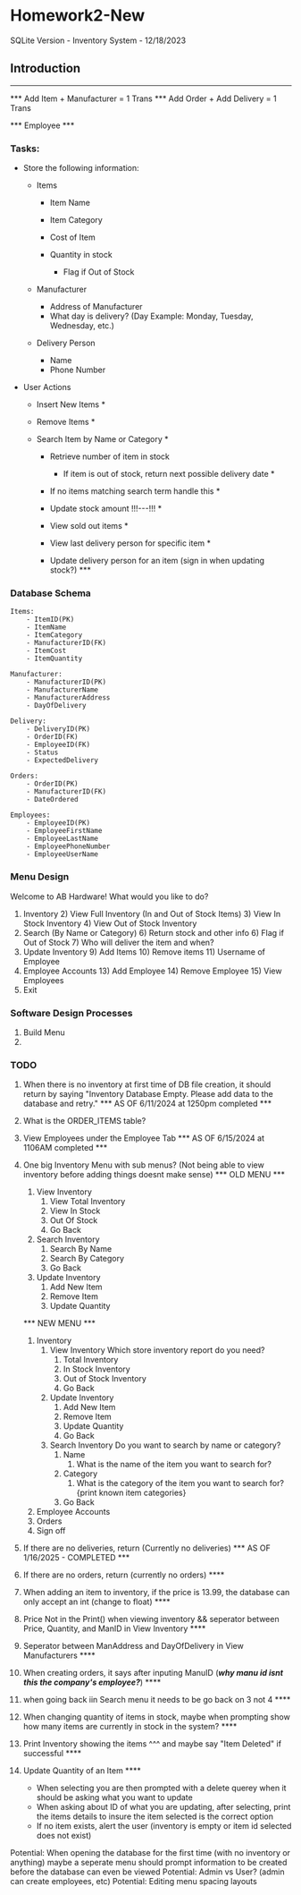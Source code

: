 # Homework2-New
SQLite Version - Inventory System - 12/18/2023

## Introduction

*** 
*** Add Item + Manufacturer = 1 Trans
*** Add Order + Add Delivery = 1 Trans

*** Employee ***

### Tasks: 

- Store the following information: 

    - Items
  
        - Item Name
        - Item Category
        - Cost of Item
        - Quantity in stock

            - Flag if Out of Stock
    
    - Manufacturer

        - Address of Manufacturer
        - What day is delivery? (Day Example: Monday, Tuesday, Wednesday,  etc.)

    - Delivery Person

        - Name
        - Phone Number

- User Actions

    - Insert New Items *
    - Remove Items *
    - Search Item by Name or Category *

        - Retrieve number of item in stock
  
            - If item is out of stock, return next possible delivery date *
      - If no items matching search term handle this *
      - Update stock amount !!!---!!! *
      - View sold out items *
      - View last delivery person for specific item *
      - Update delivery person for an item (sign in when updating stock?) ***

### Database Schema

    Items: 
        - ItemID(PK)
        - ItemName
        - ItemCategory
        - ManufacturerID(FK)
        - ItemCost
        - ItemQuantity
    
    Manufacturer: 
        - ManufacturerID(PK)
        - ManufacturerName
        - ManufacturerAddress
        - DayOfDelivery

    Delivery:
        - DeliveryID(PK)
        - OrderID(FK)
        - EmployeeID(FK)
        - Status
        - ExpectedDelivery

    Orders: 
        - OrderID(PK)
        - ManufacturerID(FK)
        - DateOrdered

    Employees: 
        - EmployeeID(PK)
        - EmployeeFirstName
        - EmployeeLastName
        - EmployeePhoneNumber
        - EmployeeUserName



### Menu Design 

Welcome to AB Hardware!
What would you like to do?

1) Inventory
   2) View Full Inventory (In and Out of Stock Items)
   3) View In Stock Inventory
   4) View Out of Stock Inventory
5) Search (By Name or Category)
   6) Return stock and other info
   6) Flag if Out of Stock
   7) Who will deliver the item and when? 
8) Update Inventory
   9) Add Items
   10) Remove items
   11) Username of Employee
12) Employee Accounts
    13) Add Employee
    14) Remove Employee
    15) View Employees
16) Exit 


### Software Design Processes

1) Build Menu
2) 


### TODO

1) When there is no inventory at first time of DB file creation, it should return by saying "Inventory Database Empty. Please add data to the database and retry." *** AS OF 6/11/2024 at 1250pm completed ***
2) What is the ORDER_ITEMS table?
3) View Employees under the Employee Tab *** AS OF 6/15/2024 at 1106AM completed ***
4) One big Inventory Menu with sub menus? (Not being able to view inventory before adding things doesnt make sense)
    *** OLD MENU ***
    1) View Inventory
        1) View Total Inventory 
        2) View In Stock
        3) Out Of Stock 
        4) Go Back
    2) Search Inventory
        1) Search By Name
        2) Search By Category
        3) Go Back
    3) Update Inventory
        1) Add New Item
        2) Remove Item
        3) Update Quantity

    *** NEW MENU *** 
    1) Inventory
        1) View Inventory
            Which store inventory report do you need?
            1) Total Inventory
            2) In Stock Inventory
            3) Out of Stock Inventory
            4) Go Back
        2) Update Inventory
            1) Add New Item
            2) Remove Item
            3) Update Quantity
            4) Go Back
        3) Search Inventory
            Do you want to search by name or category?
            1) Name
                1) What is the name of the item you want to search for?
            2) Category
                1) What is the category of the item you want to search for?
                {print known item categories}
            3) Go Back
    2) Employee Accounts
    3) Orders
    4) Sign off

5) If there are no deliveries, return (Currently no deliveries) *** AS OF 1/16/2025 - COMPLETED *** 
6) If there are no orders, return (currently no orders) **** 
7) When adding an item to inventory, if the price is 13.99, the database can only accept an int (change to float) **** 
8) Price Not in the Print() when viewing inventory && seperator between Price, Quantity, and ManID in View Inventory **** 
9) Seperator between ManAddress and DayOfDelivery in View Manufacturers ****
10) When creating orders, it says after inputing ManuID (***why manu id isnt this the company's employee?***) ****
11) when going back iin Search menu it needs to be go back on 3 not 4 ****
12) When changing quantity of items in stock, maybe when prompting show how many items are currently in stock in the system? **** 
13) Print Inventory showing the items ^^^ and maybe say "Item Deleted" if successful ****
14) Update Quantity of an Item ****
    - When selecting you are then prompted with a delete querey when it should be asking what you want to update
    - When asking about ID of what you are updating, after selecting, print the items details to insure the item selected is the correct option
    - If no item exists, alert the user (inventory is empty or item id selected does not exist)

Potential: When opening the database for the first time (with no inventory or anything) maybe a seperate menu should prompt information to be created before the database can even be viewed
Potential: Admin vs User? (admin can create employees, etc)
Potential: Editing menu spacing layouts
